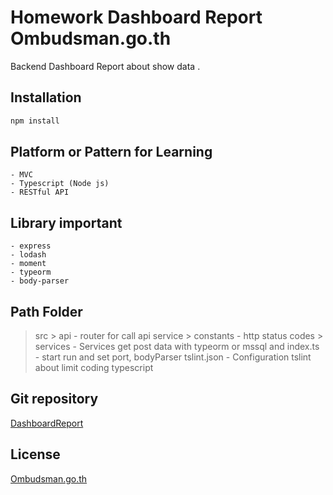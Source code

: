 # Homework Dashboard Report Ombudsman.go.th
Backend Dashboard Report about show data .

## Installation 
```bash
npm install
```

## Platform or Pattern for Learning
    - MVC
    - Typescript (Node js)
    - RESTful API

## Library important
    - express
    - lodash
    - moment
    - typeorm
    - body-parser

## Path Folder
> src
    > api
        - router for call api service 
    > constants
        - http status codes
    > services
        - Services get post data with typeorm or mssql and
index.ts
    - start run and set port, bodyParser
tslint.json
    - Configuration tslint about limit coding typescript

## Git repository
[DashboardReport]()

## License
[Ombudsman.go.th](https://www.ombudsman.go.th)